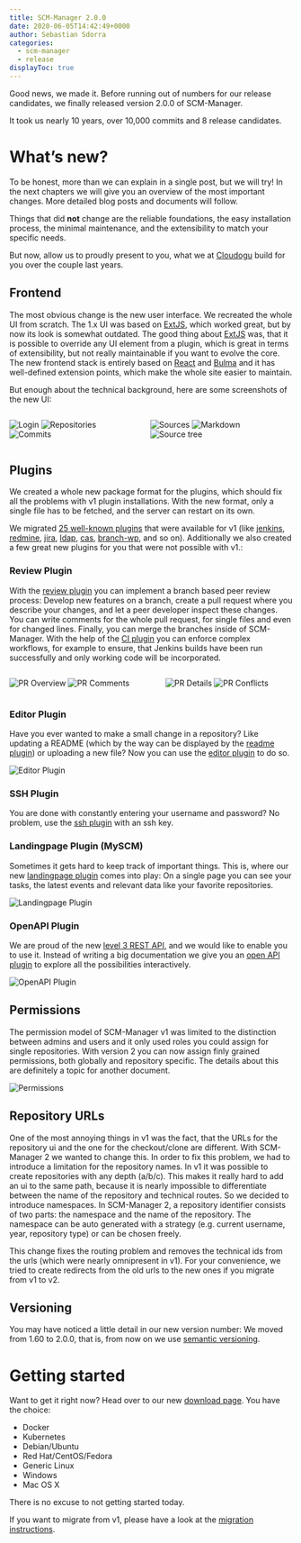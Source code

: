 ```yaml
---
title: SCM-Manager 2.0.0
date: 2020-06-05T14:42:49+0000
author: Sebastian Sdorra
categories:
  - scm-manager
  - release
displayToc: true
---
```


Good news, we made it. Before running out of numbers for our release candidates, we finally released version 2.0.0 of SCM-Manager. 

It took us nearly 10 years, over 10,000 commits and 8 release candidates.

# What’s new?

To be honest, more than we can explain in a single post, but we will try! In the next chapters we will give you an overview of the most important changes. More detailed blog posts and documents will follow.

Things that did **not** change are the reliable foundations, the easy installation process, the minimal maintenance, and the extensibility to match your specific needs.

But now, allow us to proudly present to you, what we at [Cloudogu](https://cloudogu.com/) build for you over the couple last years.

## Frontend

The most obvious change is the new user interface. We recreated the whole UI from scratch. The 1.x UI was based on [ExtJS](https://www.sencha.com/products/extjs/), which worked great, but by now its look is somewhat outdated. The good thing about [ExtJS](https://www.sencha.com/products/extjs/) was, that it is possible to override any UI element from a plugin, which is great in terms of extensibility, but not really maintainable if you want to evolve the core. The new frontend stack is entirely based on [React](https://reactjs.org/) and [Bulma](https://bulma.io/) and it has well-defined extension points, which make the whole site easier to maintain.

But enough about the technical background, here are some screenshots of the new UI:

<div class="columns image-list">
<div class="column">

![Login](assets/login.png)
![Repositories](assets/repositories.png)
![Commits](assets/commits.png)

</div>
<div class="column">

![Sources](assets/sources.png)
![Markdown](assets/markdown.png)
![Source tree](assets/tree.png)

</div>
</div>

## Plugins

We created a whole new package format for the plugins, which should fix all the problems with v1 plugin installations. With the new format, only a single file has to be fetched, and the server can restart on its own.

We migrated [25 well-known plugins](/plugins/) that were available for v1 (like [jenkins](/plugins/scm-jenkins-plugin/), [redmine](/plugins/scm-redmine-plugin/), [jira](/plugins/scm-jira-plugin/), [ldap](/plugins/scm-ldap-plugin/), [cas](/plugins/scm-cas-plugin/), [branch-wp](/plugins/scm-branchwp-plugin/), and so on). Additionally we also created a few great new plugins for you that were not possible with v1.:

### Review Plugin

With the [review plugin](/plugins/scm-review-plugin/) you can implement a branch based peer review process: Develop new features on a branch, create a pull request where you describe your changes, and let a peer developer inspect these changes. You can write comments for the whole pull request, for single files and even for changed lines. Finally, you can merge the branches inside of SCM-Manager. With the help of the [CI plugin](/plugins/scm-ci-plugin) you can enforce complex workflows, for example to ensure, that Jenkins builds have been run successfully and only working code will be incorporated.

<div class="columns image-list">
<div class="column">

![PR Overview](assets/review-overview.png)
![PR Comments](assets/review-inline-comments.png)

</div>
<div class="column">

![PR Details](assets/review-detail.png)
![PR Conflicts](assets/review-conflicts.png)

</div>
</div>

### Editor Plugin

Have you ever wanted to make a small change in a repository? Like updating a README (which by the way can be displayed by the [readme plugin](/plugins/scm-readme-plugin)) or uploading a new file? Now you can use the [editor plugin](/plugins/scm-editor-plugin) to do so.

![Editor Plugin](assets/editor-plugin.png)

### SSH Plugin

You are done with constantly entering your username and password? No problem, use the [ssh plugin](/plugins/scm-ssh-plugin) with an ssh key.

### Landingpage Plugin (MySCM)

Sometimes it gets hard to keep track of important things. This is, where our new [landingpage plugin](/plugins/scm-landingpage-plugin) comes into play: On a single page you can see your tasks, the latest events and relevant data like your favorite repositories.

![Landingpage Plugin](assets/landingpage.png)


### OpenAPI Plugin

We are proud of the new [level 3 REST API](https://martinfowler.com/articles/richardsonMaturityModel.html), and we would like to enable you to use it. Instead of writing a big documentation we give you an [open API plugin](/plugins/scm-openapi-plugin) to explore all the possibilities interactively.

![OpenAPI Plugin](assets/openapi.png)

## Permissions

The permission model of SCM-Manager v1 was limited to the distinction between admins and users and it only used roles you could assign for single repositories. With version 2 you can now assign finly grained permissions, both globally and repository specific. The details about this are definitely a topic for another document.

![Permissions](assets/permissions.png)

## Repository URLs

One of the most annoying things in v1 was the fact, that the URLs for the repository ui and the one for the checkout/clone are different. With SCM-Manager 2 we wanted to change this. In order to fix this problem, we had to introduce a limitation for the repository names. In v1 it was possible to create repositories with any depth (a/b/c). This makes it really hard to add an ui to the same path, because it is nearly impossible to differentiate between the name of the repository and technical routes. So we decided to introduce namespaces. In SCM-Manager 2, a repository identifier consists of two parts: the namespace and the name of the repository. The namespace can be auto generated with a strategy (e.g. current username, year, repository type) or can be chosen freely.

This change fixes the routing problem and removes the technical ids from the urls (which were nearly omnipresent in v1). For your convenience, we tried to create redirects from the old urls to the new ones if you migrate from v1 to v2.

## Versioning

You may have noticed a little detail in our new version number: We moved from 1.60 to 2.0.0, that is, from now on we use [semantic versioning](https://semver.org/).

# Getting started

Want to get it right now? Head over to our new [download page](/download/2.0.0/). You have the choice:

* Docker
* Kubernetes
* Debian/Ubuntu
* Red Hat/CentOS/Fedora
* Generic Linux
* Windows
* Mac OS X

There is no excuse to not getting started today.

If you want to migrate from v1, please have a look at the [migration instructions](/docs/2.0.x/en/migrate-scm-manager-from-v1/).
